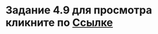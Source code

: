 # Задание 4.9 для просмотра кликните по [Ссылке](https://alexanderb-sf.github.io/module_4_task_4.9/)